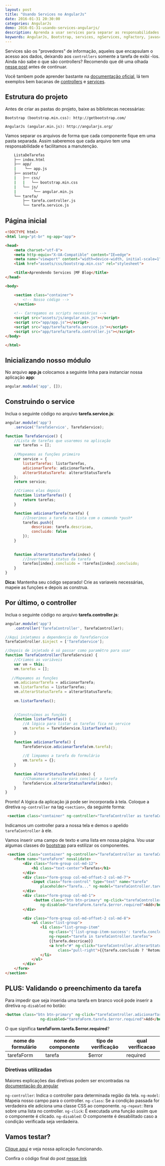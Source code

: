 ```yaml
---
layout: post
title: "Usando Services no AngularJs"
date: 2016-01-31 20:30:00
categories: AngularJs
demo: 2016-01-31-usando-services-angularjs/
description: Aprenda a usar services para separar as responsabilidades em sua aplicação
keywords: AngularJs, Bootstrap, services, ngServices, ngFactory, javascript
---
```


Services são os "provedores" de informação, aqueles que encapsulam o acesso aos dados, deixando aos `controllers` somente a tarefa de exibi -los. Ainda não sabe o que são controllers? Recomendo que dê uma olhada [nesse post]({{site.url}}/angularjs/usando-controllers-angularjs/) antes de continuar.

Você tambem pode aprender bastante na [documentação oficial](https://docs.angularjs.org/guide/), lá tem exemplos bem bacanas de [controllers](https://docs.angularjs.org/guide/controllers) e [services](https://docs.angularjs.org/guide/services).

## Estrutura do projeto
Antes de  criar as pastas do projeto, baixe as bibliotecas necessárias:

    Bootstrap (bootstrap.min.css): http://getbootstrap.com/ 

    AngularJs (angular.min.js): http://angularjs.org/
    
Vamos separar os arquivos de forma que cada componente fique em uma pasta separada. Assim saberemos que cada arquivo tem uma responsabilidade e facilitamos a manutenção.

```bash
    ListaDeTarefas
    ├── index.html
    ├── app/
    |    └── app.js
    ├── assets/
    |   ├── css/
    |   |   └── bootstrap.min.css
    |   └── js/
    |        └── angular.min.js
    └── tarefa/
        ├── tarefa.controller.js
        └── tarefa.service.js
```

## Página inicial


```html
<!DOCTYPE html>
<html lang="pt-br" ng-app="app">

<head>
    <meta charset="utf-8">
    <meta http-equiv="X-UA-Compatible" content="IE=edge">
    <meta name="viewport" content="width=device-width, initial-scale=1">
    <link href="assets/css/bootstrap.min.css" rel="stylesheet">

    <title>Aprendendo Services |MF Blog</title>
</head>

<body>

    <section class="container">
        <!-- Nosso código -->
    </section>
    
    <!-- Carregamos os scripts necessários -->
    <script src="assets/js/angular.min.js"></script>
    <script src="app/app.js"></script>
    <script src="app/tarefa/tarefa.service.js"></script>
    <script src="app/tarefa/tarefa.controller.js"></script>
</body>

</html>
```

## Inicializando nosso módulo
No arquivo **app.js** colocamos a seguinte linha para instanciar nossa aplicação **app**:

```js
angular.module('app', []);
```

## Construindo o service

Inclua o seguinte código no arquivo **tarefa.service.js**: 

```js
angular.module('app')
    .service('TarefaService', TarefaService);

function TarefaService() {
    //Lista de tarefas que usaremos na aplicação
    var tarefas = [];
    
    //Mapeamos as funções primeiro
    var service = {
        listarTarefas: listarTarefas,
        adicionarTarefa: adicionarTarefa,
        alterarStatusTarefa: alterarStatusTarefa
    };
    return service;

    //Criamos elas depois
    function listarTarefas() {
        return tarefas;
    }

    function adicionarTarefa(tarefa) {
        //Inserimos a tarefa na lista com o comando *push*
        tarefas.push({
            descricao: tarefa.descricao,
            concluido: false
        });    
    }
    
    
    function alterarStatusTarefa(index) {
        //Invertemos o status da tarefa
        tarefas[index].concluido = !tarefas[index].concluido;
    }
}
```

**Dica:** Mantenha seu código separado! Crie as variaveis necessárias, mapeie as funções e depois as construa. 

## Por último, o controller

Inclua o seguinte código no arquivo **tarefa.controller.js**: 

```js
angular.module('app')
    .controller('TarefaController', TarefaController);

//Aqui injetamos a dependencia do TarefaService
TarefaController.$inject = ['TarefaService'];

//Depois de injetado é só passar como paramêtro para usar
function TarefaController(TarefaService) {
    //Criamos as variáveis
    var vm = this;
    vm.tarefas = [];
   
   //Mapeamos as funções
    vm.adicionarTarefa = adicionarTarefa;
    vm.listarTarefas = listarTarefas;
    vm.alterarStatusTarefa = alterarStatusTarefa;
    
    vm.listarTarefas();
    
    
    //Construímos as funções
    function listarTarefas() {
        //A lógica para listar as tarefas fica no service
        vm.tarefas = TarefaService.listarTarefas();
    }
    
    function adicionarTarefa() {
        TarefaService.adicionarTarefa(vm.tarefa);
        
        //E limpamos a tarefa do formulário
        vm.tarefa = {};
    }
    
    function alterarStatusTarefa(index) {
        //Chamamos o service para concluir a tarefa
        TarefaService.alterarStatusTarefa(index);
    }
}
```

Pronto! A lógica da aplicação já pode ser incorporada à tela. 
Coloque a diretiva `ng-controller` na tag `<section>`, da seguinte forma:

```html
 <section class="container" ng-controller="TarefaController as tarefaController">
```

Indicamos um controller para a nossa tela e demos o apelido `tarefaController` à ele.

Vamos inserir uma campo de texto e uma lista em nossa página.
Vou usar algumas classes do [bootstrap](http://getbootstrap.com/css/) para estilizar os componentes. 

```html
 <section class="container" ng-controller="TarefaController as tarefaController">
    <form name="tarefaForm" novalidate>
        <div class="form-group col-md-12">
            <h1 class="text-center">Tarefas</h1>
        </div>
        <div class="form-group col-md-offset-2 col-md-7">
            <input class="form-control" type="text" name="tarefa" 
                placeholder="Tarefa..." ng-model="tarefaController.tarefa.descricao" required>
        </div>
        <div class="form-group col-md-1">
             <button class="btn btn-primary" ng-click="tarefaController.adicionarTarefa()" 
                ng-disabled="tarefaForm.tarefa.$error.required">Add</button>
        </div>

        <div class="form-group col-md-offset-2 col-md-8">
            <ul class="list-group">
                <li class="list-group-item" 
                    ng-class="{'list-group-item-success': tarefa.concluido}" 
                    ng-repeat="tarefa in tarefaController.tarefas">
                    {{tarefa.descricao}}
                    <a href="#" ng-click="tarefaController.alterarStatusTarefa($index)" 
                        class="pull-right">{{tarefa.concluido ? 'Retomar':'Concluir'}}</a>
                </li>
            </ul>
        </div>
    </form>
</section>
```

## PLUS: Validando o preenchimento da tarefa

Para impedir que seja inserida uma tarefa em branco você pode inserir a diretiva `ng-disabled` no botão:

```html
<button class="btn btn-primary" ng-click="tarefaController.adicionarTarefa()" 
                ng-disabled="tarefaForm.tarefa.$error.required">Add</button>
```

O que significa **tarefaForm.tarefa.$error.required**?


 nome do formulário | nome do componente | tipo de verificação | qual verificacao 
 -------------------|--------------------|---------------------|-------------------
 tarefaForm         | tarefa             | $error              | required

### Diretivas utilizadas

Maiores explicações das diretivas podem ser encontradas na [documentação do angular](https://docs.angularjs.org/guide/directive)

`ng-controller`: Indica o controller para determinada região da tela. 
`ng-model`: Mapeia nosso campo para o controller. 
`ng-class`: Se a condição passada for verdadeira ele adiciona uma classe CSS ao componente.
`ng-repeat`: Itera sobre uma lista no controller.
`ng-click`: É executada uma função assim que o componente é clicado.
`ng-disabled`: O componente é desabilitado caso a condição verificada seja verdadeira.

## Vamos testar? 
[Clique aqui]({{site.url}}/demos/2016-01-31-usando-services-angularjs/) e veja nossa aplicação funcionando.

Confira o código final do post [nesse link](https://github.com/michaelfidelis/michaelfidelis.github.io/tree/master/demos/2016-01-31-usando-services-angularjs)